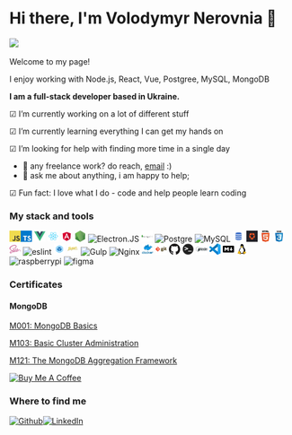 
# Hi there, I'm Volodymyr Nerovnia 👋

![](https://komarev.com/ghpvc/?username=nerovnia&color=green)

Welcome to my page! 

I enjoy working with Node.js, React, Vue, Postgree, MySQL, MongoDB 

<strong>I am a full-stack developer based in Ukraine.</strong>

&#9745; I’m currently working on a lot of different stuff

&#9745; I’m currently learning everything I can get my hands on

&#9745; I’m looking for help with finding more time in a single day

- 💼 any freelance work? do reach, [email](mailto:nerv@i.ua) :)
- 💬 ask me about anything, i am happy to help;

&#9745; Fun fact: I love what I do - code and help people learn coding


### My stack and tools

<img src="https://raw.githubusercontent.com/github/explore/80688e429a7d4ef2fca1e82350fe8e3517d3494d/topics/javascript/javascript.png" alt="JavaScript" width="20" height="20"><img src="https://raw.githubusercontent.com/github/explore/80688e429a7d4ef2fca1e82350fe8e3517d3494d/topics/typescript/typescript.png" alt="TypeScript" width="20" height="20">
<img src="https://raw.githubusercontent.com/github/explore/80688e429a7d4ef2fca1e82350fe8e3517d3494d/topics/vue/vue.png" alt="Vue.JS" width="20" height="20">
<img src="https://raw.githubusercontent.com/github/explore/80688e429a7d4ef2fca1e82350fe8e3517d3494d/topics/react/react.png" alt="React" width="20" height="20">
<img src="https://raw.githubusercontent.com/github/explore/80688e429a7d4ef2fca1e82350fe8e3517d3494d/topics/angular/angular.png" alt="Angular" width="20" height="20">
<img src="https://raw.githubusercontent.com/github/explore/80688e429a7d4ef2fca1e82350fe8e3517d3494d/topics/nodejs/nodejs.png" alt="Node.JS" width="20" height="20">
<img src="https://cdn.jsdelivr.net/gh/devicons/devicon/icons/electron/electron-original.svg" alt="Electron.JS" width="20" height="20">
<img src="https://raw.githubusercontent.com/github/explore/80688e429a7d4ef2fca1e82350fe8e3517d3494d/topics/mongodb/mongodb.png" alt="MongoDB" width="20" height="20">
<img src="https://cdn.jsdelivr.net/gh/devicons/devicon/icons/postgresql/postgresql-original.svg" alt="Postgre" width="20" height="20">
<img src="https://cdn.jsdelivr.net/gh/devicons/devicon/icons/mysql/mysql-original.svg" alt="MySQL" width="20" height="20">
<img src="https://raw.githubusercontent.com/github/explore/80688e429a7d4ef2fca1e82350fe8e3517d3494d/topics/sql/sql.png" alt="SQL" width="20" height="20">
<img src="https://raw.githubusercontent.com/github/explore/80688e429a7d4ef2fca1e82350fe8e3517d3494d/topics/auth0/auth0.png" alt="AuthO" width="20" height="20">
<img src="https://raw.githubusercontent.com/github/explore/80688e429a7d4ef2fca1e82350fe8e3517d3494d/topics/html/html.png" alt="HTML" width="20" height="20">
<img src="https://raw.githubusercontent.com/github/explore/80688e429a7d4ef2fca1e82350fe8e3517d3494d/topics/css/css.png" alt="CSS" width="20" height="20">
<img src="https://raw.githubusercontent.com/github/explore/80688e429a7d4ef2fca1e82350fe8e3517d3494d/topics/sass/sass.png" alt="SASS" width="20" height="20">
<img src="https://cdn.jsdelivr.net/gh/devicons/devicon/icons/eslint/eslint-original.svg" alt="eslint" width="20" height="20">
<img src="https://raw.githubusercontent.com/github/explore/80688e429a7d4ef2fca1e82350fe8e3517d3494d/topics/webpack/webpack.png" alt="Webpack" width="20" height="20">
<img src="https://raw.githubusercontent.com/github/explore/80688e429a7d4ef2fca1e82350fe8e3517d3494d/topics/babel/babel.png" alt="Babel" width="20" height="20">
<img src="https://cdn.jsdelivr.net/gh/devicons/devicon/icons/gulp/gulp-plain.svg" alt="Gulp" width="20" height="20">
<img src="https://cdn.jsdelivr.net/gh/devicons/devicon/icons/nginx/nginx-original.svg" alt="Nginx" width="20" height="20"/>
<img src="https://raw.githubusercontent.com/github/explore/80688e429a7d4ef2fca1e82350fe8e3517d3494d/topics/docker/docker.png" alt="Docker" width="20" height="20">
<img src="https://raw.githubusercontent.com/github/explore/80688e429a7d4ef2fca1e82350fe8e3517d3494d/topics/git/git.png" alt="Git" width="20" height="20">
<img src="https://raw.githubusercontent.com/github/explore/78df643247d429f6cc873026c0622819ad797942/topics/github/github.png" alt="GitHub" width="20" height="20">
<img src="https://raw.githubusercontent.com/github/explore/80688e429a7d4ef2fca1e82350fe8e3517d3494d/topics/terminal/terminal.png" alt="Terminal" width="20" height="20">
<img src="https://raw.githubusercontent.com/github/explore/80688e429a7d4ef2fca1e82350fe8e3517d3494d/topics/bash/bash.png" alt="Bash" width="20" height="20">
<img src="https://raw.githubusercontent.com/github/explore/80688e429a7d4ef2fca1e82350fe8e3517d3494d/topics/visual-studio-code/visual-studio-code.png" alt="VS Code" width="20" height="20">
<img src="https://raw.githubusercontent.com/github/explore/80688e429a7d4ef2fca1e82350fe8e3517d3494d/topics/markdown/markdown.png" alt="Markdown" width="20" height="20">
<img src="https://raw.githubusercontent.com/github/explore/80688e429a7d4ef2fca1e82350fe8e3517d3494d/topics/linux/linux.png" alt="Linux" width="20" height="20">
<img src="https://cdn.jsdelivr.net/gh/devicons/devicon/icons/raspberrypi/raspberrypi-original.svg" alt="raspberrypi" width="20" height="20"/>
<img src="https://cdn.jsdelivr.net/gh/devicons/devicon/icons/figma/figma-original.svg" alt="figma" width="20" height="20"/>

### Certificates
#### MongoDB
[M001: MongoDB Basics](https://university.mongodb.com/course_completion/f3cacdf5-793e-4142-a7c9-ab85b6da909e)

[M103: Basic Cluster Administration](https://university.mongodb.com/course_completion/f19ff096-9f92-4590-84d8-42f677cb60e4)

[M121: The MongoDB Aggregation Framework](https://university.mongodb.com/course_completion/97ff2af7-e822-4273-98a4-cbc70e11e84b)

<a href="https://www.buymeacoffee.com/nerovnia" target="_blank"><img src="https://cdn.buymeacoffee.com/buttons/default-orange.png" alt="Buy Me A Coffee" height="41" width="174"></a>

### Where to find me
<p><a href="https://github.com/nerovnia" target="_blank"><img alt="Github" src="https://img.shields.io/badge/GitHub-%2312100E.svg?&style=for-the-badge&logo=Github&logoColor=white" /></a><a href="https://www.linkedin.com/in/volodymyr-nerovnia/" target="_blank"><img alt="LinkedIn" src="https://img.shields.io/badge/linkedin-%230077B5.svg?&style=for-the-badge&logo=linkedin&logoColor=white" /></a> 
</p>
          

